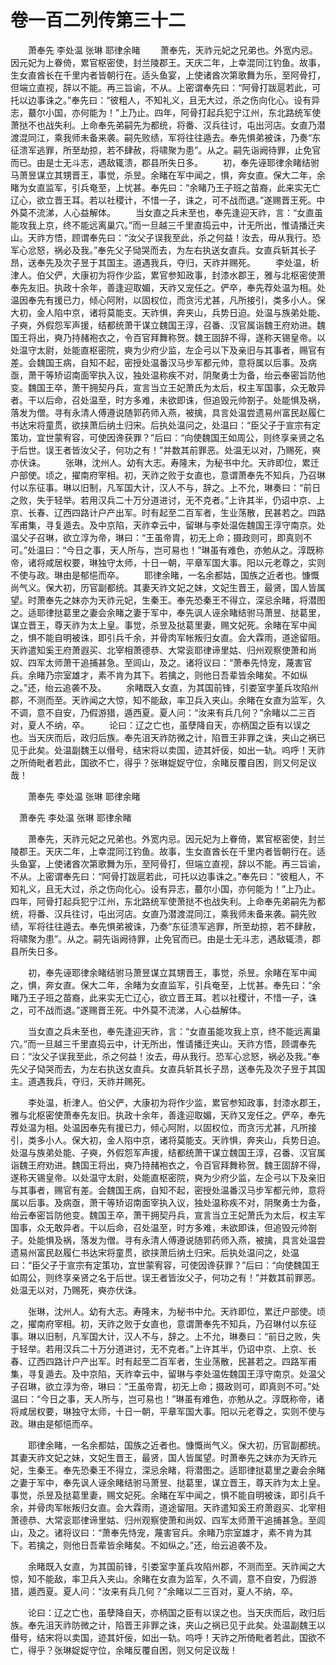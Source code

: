 # 卷一百二列传第三十二

　　萧奉先 李处温 张琳 耶律余睹 　　萧奉先，天祚元妃之兄弟也。外宽内忌。因元妃为上眷倚，累官枢密使，封兰陵郡王。天庆二年，上幸混同江钓鱼。故事，生女直酋长在千里内者皆朝行在。适头鱼宴，上使诸酋次第歌舞为乐，至阿骨打，但端立直视，辞以不能。再三旨谕，不从。上密谓奉先曰：“阿骨打跋扈若此，可托以边事诛之。”奉先曰：“彼粗人，不知礼义，且无大过，杀之伤向化心。设有异志，蕞尔小国，亦何能为！”上乃止。四年，阿骨打起兵犯宁江州，东北路统军使萧挞不也战失利。上命奉先弟嗣先为都统，将番、汉兵往讨，屯出河店。女直乃潜渡混同江，乘我师未备来袭。嗣先败绩，军将往往遁去。奉先惧弟被诛，乃奏“东征溃军逃罪，所至劫掠，若不肆赦，将啸聚为患”。从之。嗣先诣阙待罪，止免官而已。由是士无斗志，遇敌辄溃，郡县所失日多。 　　初，奉先诬耶律余睹结驸马萧昱谋立其甥晋王，事觉，杀昱。余睹在军中闻之，惧，奔女直。保大二年，余睹为女直监军，引兵奄至，上忧甚。奉先曰：“余睹乃王子班之苗裔，此来实无亡辽心，欲立晋王耳。若以社稷计，不惜一子，诛之，可不战而退。”遂赐晋王死。中外莫不流涕，人心益解体。 　　当女直之兵未至也，奉先逢迎天祚，言：“女直虽能攻我上京，终不能远离巢穴。”而一旦越三千里直捣云中，计无所出，惟请播迁夹山。天祚方悟，顾谓奉先曰：“汝父子误我至此，杀之何益！汝去，毋从我行。恐军心忿怒，祸必及我。”奉先父子恸哭而去，为左右执送女直兵。女直兵斩其长子昂，送奉先及次子昱于其国主。道遇我兵，夺归，天祚并赐死。 　　李处温，析津人。伯父俨，大康初为将作少监，累官参知政事，封漆水郡王，雅与北枢密使萧奉先友旧。执政十余年，善逢迎取媚，天祚又宠任之。俨卒，奉先荐处温为相。处温因奉先有援已力，倾心阿附，以固权位，而贪污尤甚，凡所接引，类多小人。保大初，金人陷中京，诸将莫能支。天祚惧，奔夹山，兵势日迫。处温与族弟处能、子奭，外假怨军声援，结都统萧干谋立魏国王淳，召番、汉官属诣魏王府劝进。魏国王将出，奭乃持赭袍衣之，令百官拜舞称贺。魏王固辞不得，遂称天锡皇帝。以处温守太尉，处能直枢密院，奭为少府少监，左企弓以下及亲旧与其事者，赐官有差。会魏国王病，自知不起，密授处温番汉马步军都元帅，意将属以后事。及病亟，萧干等矫诏南面宰执入议，独处温称疾不对，阴聚勇士为备，绐云奉密旨防他变。魏国王卒，萧干拥契丹兵，宣言当立王妃萧氏为太后，权主军国事，众无敢异者。干以后命，召处温至，时方多难，未欲即诛，但追毁元帅劄子。处能惧及祸，落发为僧。寻有永清人傅遵说随郭药师入燕，被擒，具言处温尝遗易州富民赵履仁书达宋将童贯，欲挟萧后纳土归宋。后执处温问之，处温曰：“臣父子于宣宗有定策功，宜世蒙宥容，可使因谗获罪？”后曰：“向使魏国王如周公，则终享亲贤之名于后世。误王者皆汝父子，何功之有！”并数其前罪恶。处温无以对，乃赐死，奭亦伏诛。 　　张琳，沈州人。幼有大志。寿隆末，为秘书中允。天祚即位，累迁户部使。顷之，擢南府宰相。初，天祚之败于女直也，意谓萧奉先不知兵，乃召琳付以东征事。琳以旧制，凡军国大计，汉人不与，辞之。上不允，琳奏曰：“前日之败，失于轻举。若用汉兵二十万分道进讨，无不克者。”上许其半，仍诏中京、上京、长春、辽西四路计户产出军。时有起至二百军者，生业荡散，民甚若之。四路军甫集，寻复遁去。及中京陷，天祚幸云中，留琳与李处温佐魏国王淳守南京。处温父子召琳，欲立淳为帝，琳曰：“王虽帝胄，初无上命；摄政则可，即真则不可。”处温曰：“今日之事，天人所与，岂可易也！”琳虽有难色，亦勉从之。淳既称帝，诸将咸居权要，琳独守太师，十日一朝，平章军国大事。阳以元老尊之，实则不使与政。琳由是郁悒而卒。 　　耶律余睹，一名余都姑，国族之近者也。慷慨尚气义。保大初，历官副都统。其妻天祚文妃之妹，文妃生晋王，最贤，国人皆属望。时萧奉先之妹亦为天祚元妃，生秦王。奉先恐秦王不得立，深忌余睹，将潜图之。适耶律挞葛里之妻会余睹之妻于军中，奉先讽人诬余睹结驸马萧昱、挞葛里，谋立晋王，尊天祚为太上皇。事觉，杀昱及挞葛里妻，赐文妃死。余睹在军中闻之，惧不能自明被诛，即引兵千余，并骨肉军帐叛归女直。会大霖雨，道途留阻。天祚遣知奚王府萧遐买、北宰相萧德恭、大常衮耶律谛里姑、归州观察使萧和尚奴、四军太师萧干追捕甚急。至闾山，及之。诸将议曰：“萧奉先恃宠，蔑害官兵。余睹乃宗室雄才，素不肯为其下。若擒之，则他日吾辈皆余睹矣。不如纵之。”还，绐云追袭不及。 　　余睹既入女直，为其国前锋，引娄室孛堇兵攻陷州郡，不测而至。天祚闻之大惊，知不能敌，率卫兵入夹山。余睹在女直为监军，久不调，意不自安，乃假游猎，遁西夏。夏人问：“汝来有兵几何？”余睹以二三百对，夏人不纳，卒。 　　论曰：辽之亡也，虽孽降自天，亦柄国之臣有以误之也。当天庆而后，政归后族。奉先沮天祚防微之计，陷晋王非罪之诛，夹山之祸已见于此矣。处温副魏王以僣号，结宋将以卖国，迹其奸佞，如出一轨。呜呼！天祚之所倚毗者若此，国欲不亡，得乎？张琳娖娖守位，余睹反覆自困，则又何足议哉！

　　萧奉先 李处温 张琳 耶律余睹

　萧奉先 李处温 张琳 耶律余睹

　　萧奉先，天祚元妃之兄弟也。外宽内忌。因元妃为上眷倚，累官枢密使，封兰陵郡王。天庆二年，上幸混同江钓鱼。故事，生女直酋长在千里内者皆朝行在。适头鱼宴，上使诸酋次第歌舞为乐，至阿骨打，但端立直视，辞以不能。再三旨谕，不从。上密谓奉先曰：“阿骨打跋扈若此，可托以边事诛之。”奉先曰：“彼粗人，不知礼义，且无大过，杀之伤向化心。设有异志，蕞尔小国，亦何能为！”上乃止。四年，阿骨打起兵犯宁江州，东北路统军使萧挞不也战失利。上命奉先弟嗣先为都统，将番、汉兵往讨，屯出河店。女直乃潜渡混同江，乘我师未备来袭。嗣先败绩，军将往往遁去。奉先惧弟被诛，乃奏“东征溃军逃罪，所至劫掠，若不肆赦，将啸聚为患”。从之。嗣先诣阙待罪，止免官而已。由是士无斗志，遇敌辄溃，郡县所失日多。

　　初，奉先诬耶律余睹结驸马萧昱谋立其甥晋王，事觉，杀昱。余睹在军中闻之，惧，奔女直。保大二年，余睹为女直监军，引兵奄至，上忧甚。奉先曰：“余睹乃王子班之苗裔，此来实无亡辽心，欲立晋王耳。若以社稷计，不惜一子，诛之，可不战而退。”遂赐晋王死。中外莫不流涕，人心益解体。

　　当女直之兵未至也，奉先逢迎天祚，言：“女直虽能攻我上京，终不能远离巢穴。”而一旦越三千里直捣云中，计无所出，惟请播迁夹山。天祚方悟，顾谓奉先曰：“汝父子误我至此，杀之何益！汝去，毋从我行。恐军心忿怒，祸必及我。”奉先父子恸哭而去，为左右执送女直兵。女直兵斩其长子昂，送奉先及次子昱于其国主。道遇我兵，夺归，天祚并赐死。

　　李处温，析津人。伯父俨，大康初为将作少监，累官参知政事，封漆水郡王，雅与北枢密使萧奉先友旧。执政十余年，善逢迎取媚，天祚又宠任之。俨卒，奉先荐处温为相。处温因奉先有援已力，倾心阿附，以固权位，而贪污尤甚，凡所接引，类多小人。保大初，金人陷中京，诸将莫能支。天祚惧，奔夹山，兵势日迫。处温与族弟处能、子奭，外假怨军声援，结都统萧干谋立魏国王淳，召番、汉官属诣魏王府劝进。魏国王将出，奭乃持赭袍衣之，令百官拜舞称贺。魏王固辞不得，遂称天锡皇帝。以处温守太尉，处能直枢密院，奭为少府少监，左企弓以下及亲旧与其事者，赐官有差。会魏国王病，自知不起，密授处温番汉马步军都元帅，意将属以后事。及病亟，萧干等矫诏南面宰执入议，独处温称疾不对，阴聚勇士为备，绐云奉密旨防他变。魏国王卒，萧干拥契丹兵，宣言当立王妃萧氏为太后，权主军国事，众无敢异者。干以后命，召处温至，时方多难，未欲即诛，但追毁元帅劄子。处能惧及祸，落发为僧。寻有永清人傅遵说随郭药师入燕，被擒，具言处温尝遗易州富民赵履仁书达宋将童贯，欲挟萧后纳土归宋。后执处温问之，处温曰：“臣父子于宣宗有定策功，宜世蒙宥容，可使因谗获罪？”后曰：“向使魏国王如周公，则终享亲贤之名于后世。误王者皆汝父子，何功之有！”并数其前罪恶。处温无以对，乃赐死，奭亦伏诛。

　　张琳，沈州人。幼有大志。寿隆末，为秘书中允。天祚即位，累迁户部使。顷之，擢南府宰相。初，天祚之败于女直也，意谓萧奉先不知兵，乃召琳付以东征事。琳以旧制，凡军国大计，汉人不与，辞之。上不允，琳奏曰：“前日之败，失于轻举。若用汉兵二十万分道进讨，无不克者。”上许其半，仍诏中京、上京、长春、辽西四路计户产出军。时有起至二百军者，生业荡散，民甚若之。四路军甫集，寻复遁去。及中京陷，天祚幸云中，留琳与李处温佐魏国王淳守南京。处温父子召琳，欲立淳为帝，琳曰：“王虽帝胄，初无上命；摄政则可，即真则不可。”处温曰：“今日之事，天人所与，岂可易也！”琳虽有难色，亦勉从之。淳既称帝，诸将咸居权要，琳独守太师，十日一朝，平章军国大事。阳以元老尊之，实则不使与政。琳由是郁悒而卒。

　　耶律余睹，一名余都姑，国族之近者也。慷慨尚气义。保大初，历官副都统。其妻天祚文妃之妹，文妃生晋王，最贤，国人皆属望。时萧奉先之妹亦为天祚元妃，生秦王。奉先恐秦王不得立，深忌余睹，将潜图之。适耶律挞葛里之妻会余睹之妻于军中，奉先讽人诬余睹结驸马萧昱、挞葛里，谋立晋王，尊天祚为太上皇。事觉，杀昱及挞葛里妻，赐文妃死。余睹在军中闻之，惧不能自明被诛，即引兵千余，并骨肉军帐叛归女直。会大霖雨，道途留阻。天祚遣知奚王府萧遐买、北宰相萧德恭、大常衮耶律谛里姑、归州观察使萧和尚奴、四军太师萧干追捕甚急。至闾山，及之。诸将议曰：“萧奉先恃宠，蔑害官兵。余睹乃宗室雄才，素不肯为其下。若擒之，则他日吾辈皆余睹矣。不如纵之。”还，绐云追袭不及。

　　余睹既入女直，为其国前锋，引娄室孛堇兵攻陷州郡，不测而至。天祚闻之大惊，知不能敌，率卫兵入夹山。余睹在女直为监军，久不调，意不自安，乃假游猎，遁西夏。夏人问：“汝来有兵几何？”余睹以二三百对，夏人不纳，卒。

　　论曰：辽之亡也，虽孽降自天，亦柄国之臣有以误之也。当天庆而后，政归后族。奉先沮天祚防微之计，陷晋王非罪之诛，夹山之祸已见于此矣。处温副魏王以僣号，结宋将以卖国，迹其奸佞，如出一轨。呜呼！天祚之所倚毗者若此，国欲不亡，得乎？张琳娖娖守位，余睹反覆自困，则又何足议哉！